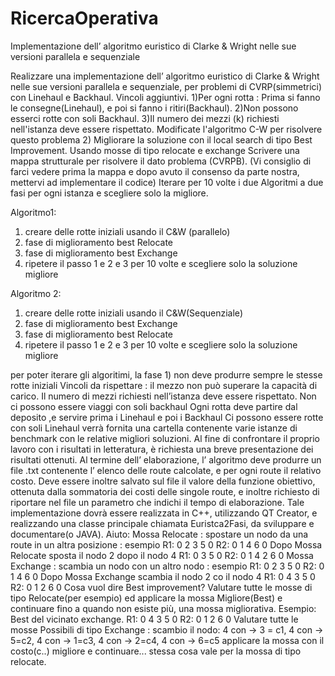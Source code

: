 # RicercaOperativa
Implementazione dell’ algoritmo euristico di Clarke &amp; Wright nelle sue versioni parallela e sequenziale

Realizzare una implementazione dell’ algoritmo euristico di Clarke & Wright nelle sue versioni
parallela e sequenziale, per problemi di CVRP(simmetrici) con Linehaul e Backhaul.
Vincoli aggiuntivi.
1)Per ogni rotta : Prima si fanno le consegne(Linehaul), e poi si fanno i ritiri(Backhaul).
2)Non possono esserci rotte con soli Backhaul.
3)Il numero dei mezzi (k) richiesti nell'istanza deve essere rispettato. Modificate l'algoritmo C-W
per risolvere questo problema
2) Migliorare la soluzione con il local search di tipo Best Improvement. Usando mosse di tipo
relocate e exchange
Scrivere una mappa strutturale per risolvere il dato problema (CVRPB). (Vi consiglio di farci vedere prima la mappa e dopo avuto il consenso da parte nostra, mettervi ad implementare il codice)
Iterare per 10 volte i due Algoritmi a due fasi per ogni istanza e scegliere solo la migliore.

Algoritmo1:
1) creare delle rotte iniziali usando il C&W (parallelo)
2) fase di miglioramento best Relocate
3) fase di miglioramento best Exchange
4) ripetere il passo 1 e 2 e 3 per 10 volte e scegliere solo la soluzione migliore

Algoritmo 2:
1) creare delle rotte iniziali usando il C&W(Sequenziale)
2) fase di miglioramento best Exchange
3) fase di miglioramento best Relocate
4) ripetere il passo 1 e 2 e 3 per 10 volte e scegliere solo la soluzione migliore

per poter iterare gli algoritimi, la fase 1) non deve produrre sempre le stesse rotte iniziali
Vincoli da rispettare :
il mezzo non può superare la capacità di carico.
Il numero di mezzi richiesti nell’istanza deve essere rispettato.
Non ci possono essere viaggi con soli backhaul
Ogni rotta deve partire dal deposito ,e servire prima i Linehaul e poi i Backhaul
Ci possono essere rotte con soli Linehaul
verrà fornita una cartella contenente varie istanze di benchmark con le relative migliori soluzioni.
Al fine di confrontare il proprio lavoro con i risultati in letteratura, è richiesta una breve
presentazione dei risultati ottenuti. Al termine dell’ elaborazione, l’ algoritmo deve produrre un file
.txt contenente l’ elenco delle route calcolate, e per ogni route il relativo costo. Deve essere inoltre
salvato sul file il valore della funzione obiettivo, ottenuta dalla sommatoria dei costi delle singole
route, e inoltre richiesto di riportare nel file un parametro che indichi il tempo di elaborazione.
Tale implementazione dovrà essere realizzata in C++, utilizzando QT Creator, e realizzando una
classe principale chiamata Euristca2Fasi, da sviluppare e documentare(o JAVA).
Aiuto:
Mossa Relocate : spostare un nodo da una route in un altra posizione : esempio
R1: 0 2 3 5 0
R2: 0 1 4 6 0
Dopo Mossa Relocate sposta il nodo 2 dopo il nodo 4
R1: 0 3 5 0
R2: 0 1 4 2 6 0
Mossa Exchange : scambia un nodo con un altro nodo : esempio
R1: 0 2 3 5 0
R2: 0 1 4 6 0
Dopo Mossa Exchange scambia il nodo 2 co il nodo 4
R1: 0 4 3 5 0
R2: 0 1 2 6 0
Cosa vuol dire Best improvement?
Valutare tutte le mosse di tipo Relocate(per esempio) ed applicare la mossa Migliore(Best) e
continuare fino a quando non esiste più, una mossa migliorativa.
Esempio: Best del vicinato exchange.
R1: 0 4 3 5 0
R2: 0 1 2 6 0
Valutare tutte le mosse Possibili di tipo Exchange :
scambio il nodo:
4 con → 3 = c1, 4 con → 5=c2, 4 con → 1=c3, 4 con → 2=c4, 4 con → 6=c5
applicare la mossa con il costo(c..) migliore e continuare...
stessa cosa vale per la mossa di tipo relocate.
